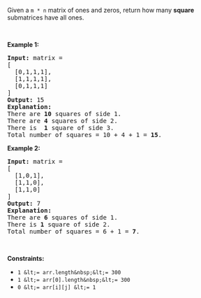 Given a `` m * n `` matrix of ones and zeros, return how many __square__ submatrices have all ones.

&nbsp;

__Example 1:__

<pre>
<strong>Input:</strong> matrix =
[
&nbsp; [0,1,1,1],
&nbsp; [1,1,1,1],
&nbsp; [0,1,1,1]
]
<strong>Output:</strong> 15
<strong>Explanation:</strong> 
There are <strong>10</strong> squares of side 1.
There are <strong>4</strong> squares of side 2.
There is  <strong>1</strong> square of side 3.
Total number of squares = 10 + 4 + 1 = <strong>15</strong>.
</pre>

__Example 2:__

<pre>
<strong>Input:</strong> matrix = 
[
  [1,0,1],
  [1,1,0],
  [1,1,0]
]
<strong>Output:</strong> 7
<strong>Explanation:</strong> 
There are <b>6</b> squares of side 1.  
There is <strong>1</strong> square of side 2. 
Total number of squares = 6 + 1 = <b>7</b>.
</pre>

&nbsp;

__Constraints:__

*   `` 1 &lt;= arr.length&nbsp;&lt;= 300 ``
*   `` 1 &lt;= arr[0].length&nbsp;&lt;= 300 ``
*   `` 0 &lt;= arr[i][j] &lt;= 1 ``